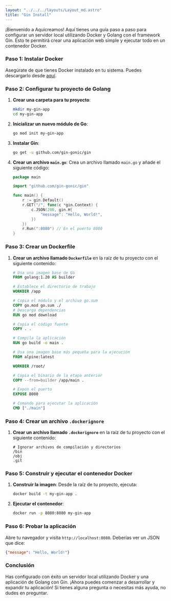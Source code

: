 ```yaml
---
layout: "../../../layouts/Layout_md.astro"
title: "Gin Install"
---
```


¡Bienvenido a Aquicreamos! Aquí tienes una guía paso a paso para configurar un servidor local utilizando Docker y Golang con el framework Gin. Esto te permitirá crear una aplicación web simple y ejecutar todo en un contenedor Docker.

### Paso 1: Instalar Docker

Asegúrate de que tienes Docker instalado en tu sistema. Puedes descargarlo desde [aquí](https://www.docker.com/get-started).

### Paso 2: Configurar tu proyecto de Golang

1. **Crear una carpeta para tu proyecto**:
   ```bash
   mkdir my-gin-app
   cd my-gin-app
   ```

2. **Inicializar un nuevo módulo de Go**:
   ```bash
   go mod init my-gin-app
   ```

3. **Instalar Gin**:
   ```bash
   go get -u github.com/gin-gonic/gin
   ```

4. **Crear un archivo `main.go`**:
   Crea un archivo llamado `main.go` y añade el siguiente código:
   ```go
   package main

   import "github.com/gin-gonic/gin"

   func main() {
       r := gin.Default()
       r.GET("/", func(c *gin.Context) {
           c.JSON(200, gin.H{
               "message": "Hello, World!",
           })
       })
       r.Run(":8080") // En el puerto 8080
   }
   ```

### Paso 3: Crear un Dockerfile

1. **Crear un archivo llamado `Dockerfile`** en la raíz de tu proyecto con el siguiente contenido:
   ```dockerfile
   # Usa una imagen base de Go
   FROM golang:1.20 AS builder

   # Establece el directorio de trabajo
   WORKDIR /app

   # Copia el módulo y el archivo go.sum
   COPY go.mod go.sum ./
   # Descarga dependencias
   RUN go mod download

   # Copia el código fuente
   COPY . .

   # Compila la aplicación
   RUN go build -o main .

   # Usa una imagen base más pequeña para la ejecución
   FROM alpine:latest

   WORKDIR /root/

   # Copia el binario de la etapa anterior
   COPY --from=builder /app/main .

   # Expon el puerto
   EXPOSE 8080

   # Comando para ejecutar la aplicación
   CMD ["./main"]
   ```

### Paso 4: Crear un archivo `.dockerignore`

1. **Crear un archivo llamado `.dockerignore`** en la raíz de tu proyecto con el siguiente contenido:
   ```
   # Ignorar archivos de compilación y directorios
   /bin
   /obj
   .git
   ```

### Paso 5: Construir y ejecutar el contenedor Docker

1. **Construir la imagen**:
   Desde la raíz de tu proyecto, ejecuta:
   ```bash
   docker build -t my-gin-app .
   ```

2. **Ejecutar el contenedor**:
   ```bash
   docker run -p 8080:8080 my-gin-app
   ```

### Paso 6: Probar la aplicación

Abre tu navegador y visita `http://localhost:8080`. Deberías ver un JSON que dice:
```json
{"message": "Hello, World!"}
```

### Conclusión

Has configurado con éxito un servidor local utilizando Docker y una aplicación de Golang con Gin. ¡Ahora puedes comenzar a desarrollar y expandir tu aplicación! Si tienes alguna pregunta o necesitas más ayuda, no dudes en preguntar.